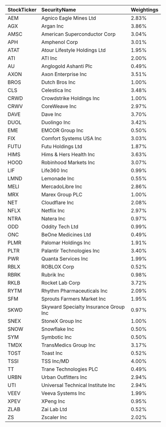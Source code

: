 | StockTicker   | SecurityName                          | Weightings   |
|:--------------|:--------------------------------------|:-------------|
| AEM           | Agnico Eagle Mines Ltd                | 2.83%        |
| AGX           | Argan Inc                             | 3.86%        |
| AMSC          | American Superconductor Corp          | 3.04%        |
| APH           | Amphenol Corp                         | 3.01%        |
| ATAT          | Atour Lifestyle Holdings Ltd          | 1.95%        |
| ATI           | ATI Inc                               | 2.00%        |
| AU            | Anglogold Ashanti Plc                 | 0.49%        |
| AXON          | Axon Enterprise Inc                   | 3.51%        |
| BROS          | Dutch Bros Inc                        | 1.00%        |
| CLS           | Celestica Inc                         | 3.48%        |
| CRWD          | Crowdstrike Holdings Inc              | 1.00%        |
| CRWV          | CoreWeave Inc                         | 2.97%        |
| DAVE          | Dave Inc                              | 3.70%        |
| DUOL          | Duolingo Inc                          | 3.42%        |
| EME           | EMCOR Group Inc                       | 0.50%        |
| FIX           | Comfort Systems USA Inc               | 3.03%        |
| FUTU          | Futu Holdings Ltd                     | 1.87%        |
| HIMS          | Hims & Hers Health Inc                | 3.63%        |
| HOOD          | Robinhood Markets Inc                 | 3.07%        |
| LIF           | Life360 Inc                           | 0.99%        |
| LMND          | Lemonade Inc                          | 0.55%        |
| MELI          | MercadoLibre Inc                      | 2.86%        |
| MRX           | Marex Group PLC                       | 1.00%        |
| NET           | Cloudflare Inc                        | 2.08%        |
| NFLX          | Netflix Inc                           | 2.97%        |
| NTRA          | Natera Inc                            | 0.97%        |
| ODD           | Oddity Tech Ltd                       | 0.99%        |
| ONC           | BeOne Medicines Ltd                   | 0.49%        |
| PLMR          | Palomar Holdings Inc                  | 1.91%        |
| PLTR          | Palantir Technologies Inc             | 3.40%        |
| PWR           | Quanta Services Inc                   | 1.99%        |
| RBLX          | ROBLOX Corp                           | 0.52%        |
| RBRK          | Rubrik Inc                            | 0.98%        |
| RKLB          | Rocket Lab Corp                       | 3.72%        |
| RYTM          | Rhythm Pharmaceuticals Inc            | 2.09%        |
| SFM           | Sprouts Farmers Market Inc            | 1.95%        |
| SKWD          | Skyward Specialty Insurance Group Inc | 0.97%        |
| SNEX          | StoneX Group Inc                      | 1.00%        |
| SNOW          | Snowflake Inc                         | 0.50%        |
| SYM           | Symbotic Inc                          | 0.50%        |
| TMDX          | TransMedics Group Inc                 | 3.17%        |
| TOST          | Toast Inc                             | 0.52%        |
| TSSI          | TSS Inc/MD                            | 4.00%        |
| TT            | Trane Technologies PLC                | 0.49%        |
| URBN          | Urban Outfitters Inc                  | 2.94%        |
| UTI           | Universal Technical Institute Inc     | 2.94%        |
| VEEV          | Veeva Systems Inc                     | 1.99%        |
| XPEV          | XPeng Inc                             | 0.95%        |
| ZLAB          | Zai Lab Ltd                           | 0.52%        |
| ZS            | Zscaler Inc                           | 2.02%        |